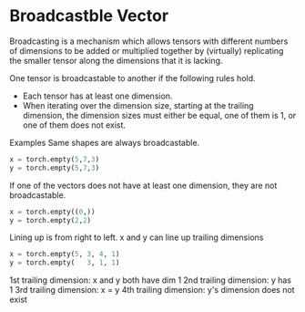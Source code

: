 # Broadcastble Vector

Broadcasting is a mechanism which allows tensors with different numbers of dimensions to be added or multiplied together by (virtually) replicating the smaller tensor along the dimensions that it is lacking. 

One tensor is broadcastable to another if the following rules hold.
- Each tensor has at least one dimension.
- When iterating over the dimension size, starting at the trailing dimension, the dimension sizes must either be equal, one of them is 1, or one of them does not exist.

Examples
Same shapes are always broadcastable.
```Python
x = torch.empty(5,7,3)
y = torch.empty(5,7,3)
```

If one of the vectors does not have at least one dimension, they are not broadcastable.
```Python
x = torch.empty((0,))
y = torch.empty(2,2)
```

Lining up is from right to left.
x and y can line up trailing dimensions
```Python
x = torch.empty(5, 3, 4, 1)
y = torch.empty(   3, 1, 1)
```
1st trailing dimension: x and y both have dim 1
2nd trailing dimension: y has 1
3rd trailing dimension: x = y
4th trailing dimension: y's dimension does not exist